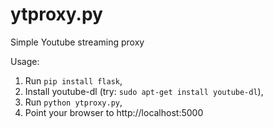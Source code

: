 # ytproxy.py

Simple Youtube streaming proxy

Usage:

1. Run `pip install flask`,
2. Install youtube-dl (try: `sudo apt-get install youtube-dl`),
3. Run `python ytproxy.py`,
4. Point your browser to http://localhost:5000
